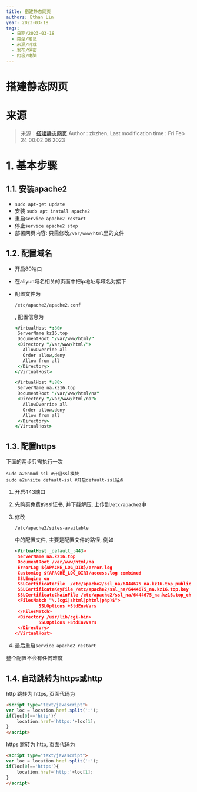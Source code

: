 ```yaml
---
title: 搭建静态网页
authors: Ethan Lin
year: 2023-03-18 
tags:
  - 日期/2023-03-18 
  - 类型/笔记 
  - 来源/转载 
  - 发布/保密 
  - 内容/电脑 
---
```



# 搭建静态网页








# 来源

> 来源：[搭建静态网页](https://kz16.top/remote/http.html)
> Author : zbzhen,    Last modification time : Fri Feb 24 00:02:06 2023



# 1. 基本步骤

## 1.1. 安装apache2

- `sudo apt-get update`
- 安装 `sudo apt install apache2`
- 重启`service apache2 restart`
- 停止`service apache2 stop`
- 部署网页内容: 只需修改`/var/www/html`里的文件

## 1.2. 配置域名

- 开启80端口

- 在aliyun域名相关的页面中把ip地址与域名对接下

- 配置文件为

  ```
  /etc/apache2/apache2.conf
  ```

  , 配置信息为

  ```j
  <VirtualHost *:80>
   ServerName kz16.top
   DocumentRoot "/var/www/html/"
   <Directory "/var/www/html/">
     AllowOverride all
     Order allow,deny
     Allow from all
   </Directory>
  </VirtualHost>
  
  <VirtualHost *:80>
   ServerName na.kz16.top
   DocumentRoot "/var/www/html/na"
   <Directory "/var/www/html/na">
     AllowOverride all
     Order allow,deny
     Allow from all
   </Directory>
  </VirtualHost>
  ```

## 1.3. 配置https

下面的两步只需执行一次

```
sudo a2enmod ssl #开启ssl模块
sudo a2ensite default-ssl #开启default-ssl站点
```

1. 开启443端口

2. 先购买免费的ssl证书, 并下载解压, 上传到`/etc/apache2`中

3. 修改

   ```
   /etc/apache2/sites-available
   ```

   中的配置文件, 主要是配置文件的路径, 例如

   ```xml
   <VirtualHost _default_:443>
   	ServerName na.kz16.top
   	DocumentRoot /var/www/html/na
   	ErrorLog ${APACHE_LOG_DIR}/error.log
   	CustomLog ${APACHE_LOG_DIR}/access.log combined
   	SSLEngine on
   	SSLCertificateFile	/etc/apache2/ssl_na/6444675_na.kz16.top_public.crt
   	SSLCertificateKeyFile /etc/apache2/ssl_na/6444675_na.kz16.top.key
   	SSLCertificateChainFile /etc/apache2/ssl_na/6444675_na.kz16.top_chain.crt
   	<FilesMatch "\.(cgi|shtml|phtml|php)$">
   			SSLOptions +StdEnvVars
   	</FilesMatch>
   	<Directory /usr/lib/cgi-bin>
   			SSLOptions +StdEnvVars
   	</Directory>
   </VirtualHost>
   ```

4. 最后重启`service apache2 restart`

整个配置不会有任何难度

## 1.4. 自动跳转为https或http

http 跳转为 https, 页面代码为

```html
<script type="text/javascript">
var loc = location.href.split(':');
if(loc[0]=='http'){
	location.href='https:'+loc[1];
}
</script>
```

https 跳转为 http, 页面代码为

```html
<script type="text/javascript">
var loc = location.href.split(':');
if(loc[0]=='https'){
	location.href='http:'+loc[1];
}
</script>
```
